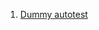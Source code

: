 1. [Dummy autotest](https://github.com/spa086/postman/blob/main/Dummy.postman_collection%20(auto)) 
